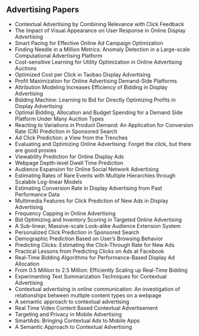 <h2>Advertising Papers</h2>



<ul>

                             

 <li><a target="_blank" href="https://github.com/manjunath5496/Advertising-papers/blob/master/bid(1).pdf" style="text-decoration:none;">Contextual Advertising by Combining Relevance with Click Feedback</a></li>

 <li><a target="_blank" href="https://github.com/manjunath5496/Advertising-papers/blob/master/bid(2).pdf" style="text-decoration:none;">The Impact of Visual Appearance on User Response in Online Display Advertising</a></li>

<li><a target="_blank" href="https://github.com/manjunath5496/Advertising-papers/blob/master/bid(3).pdf" style="text-decoration:none;">Smart Pacing for Effective Online Ad Campaign Optimization</a></li>
 <li><a target="_blank" href="https://github.com/manjunath5496/Advertising-papers/blob/master/bid(4).pdf" style="text-decoration:none;">Finding Needle in a Million Metrics: Anomaly Detection in a Large-scale Computational Advertising Platform</a></li>                              
<li><a target="_blank" href="https://github.com/manjunath5496/Advertising-papers/blob/master/bid(5).pdf" style="text-decoration:none;">Cost-sensitive Learning for Utility Optimization in Online Advertising Auctions</a></li>
<li><a target="_blank" href="https://github.com/manjunath5496/Advertising-papers/blob/master/bid(6).pdf" style="text-decoration:none;">Optimized Cost per Click in Taobao Display Advertising</a></li>
 <li><a target="_blank" href="https://github.com/manjunath5496/Advertising-papers/blob/master/bid(7).pdf" style="text-decoration:none;">Profit Maximization for Online Advertising Demand-Side Platforms</a></li>

 <li><a target="_blank" href="https://github.com/manjunath5496/Advertising-papers/blob/master/bid(8).pdf" style="text-decoration:none;">Attribution Modeling Increases Efficiency of Bidding in Display Advertising</a></li>
   <li><a target="_blank" href="https://github.com/manjunath5496/Advertising-papers/blob/master/bid(9).pdf" style="text-decoration:none;">Bidding Machine: Learning to Bid for Directly Optimizing Profits in Display Advertising</a></li>
  
   
 <li><a target="_blank" href="https://github.com/manjunath5496/Advertising-papers/blob/master/bid(10).pdf" style="text-decoration:none;">Optimal Bidding, Allocation and Budget Spending for a Demand Side Platform Under Many Auction Types</a></li>                              
<li><a target="_blank" href="https://github.com/manjunath5496/Advertising-papers/blob/master/bid(11).pdf" style="text-decoration:none;">Reacting to Variations in Product Demand: An Application for Conversion Rate (CR) Prediction in Sponsored Search</a></li>
<li><a target="_blank" href="https://github.com/manjunath5496/Advertising-papers/blob/master/bid(12).pdf" style="text-decoration:none;">Ad Click Prediction: a View from the Trenches</a></li>
<li><a target="_blank" href="https://github.com/manjunath5496/Advertising-papers/blob/master/bid(13).pdf" style="text-decoration:none;">Evaluating and Optimizing Online Advertising: Forget the click, but there are good proxies</a></li>

<li><a target="_blank" href="https://github.com/manjunath5496/Advertising-papers/blob/master/bid(14).pdf" style="text-decoration:none;">Viewability Prediction for Online Display Ads</a></li>
                              
<li><a target="_blank" href="https://github.com/manjunath5496/Advertising-papers/blob/master/bid(15).pdf" style="text-decoration:none;">Webpage Depth-level Dwell Time Prediction</a></li>

<li><a target="_blank" href="https://github.com/manjunath5496/Advertising-papers/blob/master/bid(16).pdf" style="text-decoration:none;">Audience Expansion for Online Social Network Advertising</a></li>

  <li><a target="_blank" href="https://github.com/manjunath5496/Advertising-papers/blob/master/bid(17).pdf" style="text-decoration:none;">Estimating Rates of Rare Events with Multiple Hierarchies through Scalable Log-linear Models</a></li>   
  
<li><a target="_blank" href="https://github.com/manjunath5496/Advertising-papers/blob/master/bid(18).pdf" style="text-decoration:none;">Estimating Conversion Rate in Display Advertising from Past Performance Data</a></li> 

  
<li><a target="_blank" href="https://github.com/manjunath5496/Advertising-papers/blob/master/bid(19).pdf" style="text-decoration:none;">Multimedia Features for Click Prediction of New Ads in Display Advertising</a></li> 

<li><a target="_blank" href="https://github.com/manjunath5496/Advertising-papers/blob/master/bid(20).pdf" style="text-decoration:none;">Frequency Capping in Online Advertising</a></li>

<li><a target="_blank" href="https://github.com/manjunath5496/Advertising-papers/blob/master/bid(21).pdf" style="text-decoration:none;">Bid Optimizing and Inventory Scoring in Targeted Online Advertising</a></li>
<li><a target="_blank" href="https://github.com/manjunath5496/Advertising-papers/blob/master/bid(22).pdf" style="text-decoration:none;">A Sub-linear, Massive-scale
Look-alike Audience Extension System</a></li> 
 <li><a target="_blank" href="https://github.com/manjunath5496/Advertising-papers/blob/master/bid(23).pdf" style="text-decoration:none;">Personalized Click Prediction in Sponsored Search</a></li> 
 

   <li><a target="_blank" href="https://github.com/manjunath5496/Advertising-papers/blob/master/bid(24).pdf" style="text-decoration:none;">Demographic Prediction Based on User’s Browsing Behavior</a></li>
 
   <li><a target="_blank" href="https://github.com/manjunath5496/Advertising-papers/blob/master/bid(25).pdf" style="text-decoration:none;">Predicting Clicks: Estimating the Click-Through Rate for New Ads</a></li>                              
 <li><a target="_blank" href="https://github.com/manjunath5496/Advertising-papers/blob/master/bid(26).pdf" style="text-decoration:none;">Practical Lessons from Predicting Clicks on Ads at Facebook</a></li>
 <li><a target="_blank" href="https://github.com/manjunath5496/Advertising-papers/blob/master/bid(27).pdf" style="text-decoration:none;">Real-Time Bidding Algorithms for Performance-Based Display Ad Allocation</a></li>
   
 
   <li><a target="_blank" href="https://github.com/manjunath5496/Advertising-papers/blob/master/bid(28).pdf" style="text-decoration:none;">From 0.5 Million to 2.5 Million: Efficiently Scaling up Real-Time Bidding</a></li>
   
   <li><a target="_blank" href="https://github.com/manjunath5496/Bidding-papers/blob/master/bid(29).pdf" style="text-decoration:none;">Experimenting Text Summarization Techniques for Contextual Advertising </a></li>                              

  <li><a target="_blank" href="https://github.com/manjunath5496/Bidding-papers/blob/master/bid(30).pdf" style="text-decoration:none;">Contextual advertising in online communication: An investigation of relationships between multiple content types on a webpage</a></li>
 
   <li><a target="_blank" href="https://github.com/manjunath5496/Bidding-papers/blob/master/bid(31).pdf" style="text-decoration:none;">A semantic approach to contextual advertising</a></li> 
    <li><a target="_blank" href="https://github.com/manjunath5496/Bidding-papers/blob/master/bid(32).pdf" style="text-decoration:none;">Real Time Video Content Based Contextual Advertisement</a></li> 

   <li><a target="_blank" href="https://github.com/manjunath5496/Bidding-papers/blob/master/bid(33).pdf" style="text-decoration:none;">Targeting and Privacy in Mobile Advertising</a></li>                              

  <li><a target="_blank" href="https://github.com/manjunath5496/Bidding-papers/blob/master/bid(34).pdf" style="text-decoration:none;">SmartAds: Bringing Contextual Ads to Mobile Apps</a></li> 
 
  <li><a target="_blank" href="https://github.com/manjunath5496/Bidding-papers/blob/master/bid(35).pdf" style="text-decoration:none;">A Semantic Approach to Contextual Advertising</a></li> 
 
   
   
   
   
   
   
   
 </ul>
